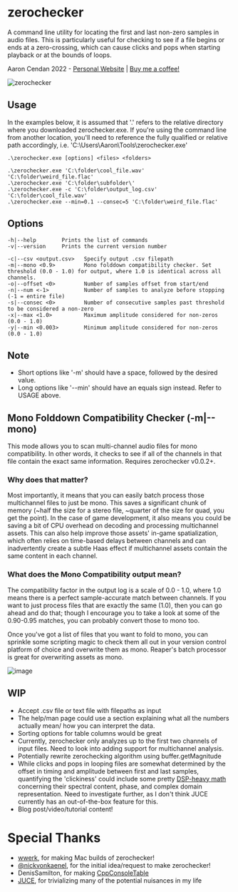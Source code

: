# zerochecker
A command line utility for locating the first and last non-zero samples in audio files.
This is particularly useful for checking to see if a file begins or ends at a zero-crossing,
which can cause clicks and pops when starting playback or at the bounds of loops. 

Aaron Cendan 2022 - [Personal Website](https://aaroncendan.me) | [Buy me a coffee!](https://ko-fi.com/acendan_)

![zerochecker](https://user-images.githubusercontent.com/65690085/186048220-d843ab0d-1e44-40d7-bb7c-a56042da7129.png)

## Usage
In the examples below, it is assumed that '.\' refers to the relative directory where you downloaded
zerochecker.exe. If you're using the command line from another location, you'll need to reference
the fully qualified or relative path accordingly, i.e. 'C:\Users\Aaron\Tools\zerochecker.exe'

    .\zerochecker.exe [options] <files> <folders>
    
    .\zerochecker.exe 'C:\folder\cool_file.wav' 'C:\folder\weird_file.flac'
    .\zerochecker.exe 'C:\folder\subfolder\'
    .\zerochecker.exe -c 'C:\folder\output_log.csv' 'C:\folder\cool_file.wav'
    .\zerochecker.exe --min=0.1 --consec=5 'C:\folder\weird_file.flac'

## Options
    -h|--help        Prints the list of commands
    -v|--version     Prints the current version number

    -c|--csv <output.csv>   Specify output .csv filepath
    -m|--mono <0.9>         Mono folddown compatibility checker. Set threshold (0.0 - 1.0) for output, where 1.0 is identical across all channels.
    -o|--offset <0>         Number of samples offset from start/end
    -n|--num <-1>           Number of samples to analyze before stopping (-1 = entire file)
    -s|--consec <0>         Number of consecutive samples past threshold to be considered a non-zero
    -x|--max <1.0>          Maximum amplitude considered for non-zeros (0.0 - 1.0)
    -y|--min <0.003>        Minimum amplitude considered for non-zeros (0.0 - 1.0)
    
## Note
- Short options like '-m' should have a space, followed by the desired value.
- Long options like '--min' should have an equals sign instead. Refer to USAGE above.
    
## Mono Folddown Compatibility Checker (-m|--mono)
This mode allows you to scan multi-channel audio files for mono compatibility. In other words, it checks to see if all of the channels in that file contain the exact same information. Requires zerochecker v0.0.2+.
 
### Why does that matter?
Most importantly, it means that you can easily batch process those multichannel files to just be mono. This saves a significant chunk of memory (~half the size for a stereo file, ~quarter of the size for quad, you get the point). In the case of game development, it also means you could be saving a bit of CPU overhead on decoding and processing multichannel assets. This can also help improve those assets' in-game spatialization, which often relies on time-based delays between channels and can inadvertently create a subtle Haas effect if multichannel assets contain the same content in each channel.
 
### What does the Mono Compatibility output mean?
The compatibility factor in the output log is a scale of 0.0 - 1.0, where 1.0 means there is a perfect sample-accurate match between channels. If you want to just process files that are exactly the same (1.0), then you can go ahead and do that; though I encourage you to take a look at some of the 0.90-0.95 matches, you can probably convert those to mono too.
 
Once you've got a list of files that you want to fold to mono, you can sprinkle some scripting magic to check them all out in your version control platform of choice and overwrite them as mono. Reaper's batch processor is great for overwriting assets as mono. 

![image](https://user-images.githubusercontent.com/65690085/191663408-f142029a-96f6-4eec-a2cd-ba5787cbe071.png)
    
## WIP
- Accept .csv file or text file with filepaths as input
- The help/man page could use a section explaining what all the numbers actually mean/
  how you can interpret the data.
- Sorting options for table columns would be great
- Currently, zerochecker only analyzes up to the first two channels of input files. 
  Need to look into adding support for multichannel analysis.
- Potentially rewrite zerochecking algorithm using buffer.getMagnitude
- While clicks and pops in looping files are somewhat determined by the offset in timing 
  and amplitude between first and last samples, quantifying the 'clickiness' could include some
  pretty [DSP-heavy math](https://ofai.at/papers/oefai-tr-2006-12.pdf) concerning their 
  spectral content, phase, and complex domain representation. Need to investigate further, as 
  I don't think JUCE currently has an out-of-the-box feature for this.
- Blog post/video/tutorial content!
  
# Special Thanks
- [wwerk](https://github.com/wwerk), for making Mac builds of zerochecker!
- [@nickvonkaenel](https://twitter.com/nickvonkaenel), for the initial idea/request to make zerochecker!
- DenisSamilton, for making [CppConsoleTable](https://github.com/DenisSamilton/CppConsoleTable/)
- [JUCE](https://juce.com/), for trivializing many of the potential nuisances in my life
